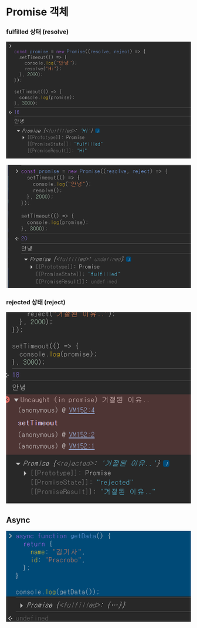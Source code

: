 # Promise 객체

### fulfilled 상태 (resolve)

![alt text](image.png)

![alt text](image-2.png)

### rejected 상태 (reject)

![alt text](image-1.png)

## Async

![alt text](image-3.png)
